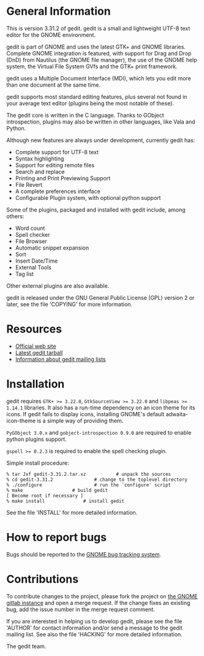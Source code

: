 General Information
===================

This is version 3.31.2 of gedit. gedit is a small and lightweight UTF-8 text
editor for the GNOME environment.

gedit is part of GNOME and uses the latest GTK+ and GNOME libraries.
Complete GNOME integration is featured, with support for Drag and Drop (DnD) 
from Nautilus (the GNOME file manager), the use of the GNOME help system,
the Virtual File System GVfs and the GTK+ print framework.

gedit uses a Multiple Document Interface (MDI), which lets you edit more than 
one document at the same time.

gedit supports most standard editing features, plus several not found in your 
average text editor (plugins being the most notable of these).

The gedit core is written in the C language. Thanks to GObject introspection,
plugins may also be written in other languages, like Vala and Python.

Although new features are always under development, currently gedit has:

* Complete support for UTF-8 text
* Syntax highlighting
* Support for editing remote files
* Search and replace
* Printing and Print Previewing Support
* File Revert
* A complete preferences interface
* Configurable Plugin system, with optional python support


Some of the plugins, packaged and installed with gedit include, among others:

* Word count
* Spell checker
* File Browser
* Automatic snippet expansion
* Sort
* Insert Date/Time
* External Tools
* Tag list

Other external plugins are also available.


gedit is released under the GNU General Public License (GPL) version 2 or
later, see the file 'COPYING' for more information.


Resources
=========

* [Official web site](https://wiki.gnome.org/Apps/Gedit)
* [Latest gedit tarball](https://download.gnome.org/sources/gedit/)
* [Information about gedit mailing lists](https://mail.gnome.org/mailman/listinfo/gedit-list)


Installation
============

gedit requires `GTK+ >= 3.22.0`, `GtkSourceView >= 3.22.0` and
`libpeas >= 1.14.1` libraries. It also has a run-time dependency on an
icon theme for its icons. If gedit fails to display icons, installing
GNOME's default adwaita-icon-theme is a simple way of providing them.

`PyGObject 3.0.x` and `gobject-introspection 0.9.0` are required to enable
python plugins support.

`gspell >= 0.2.3` is required to enable the spell checking plugin.

Simple install procedure:

```
% tar Jxf gedit-3.31.2.tar.xz			# unpack the sources
% cd gedit-3.31.2				# change to the toplevel directory
% ./configure					# run the `configure' script
% make					# build gedit
[ Become root if necessary ]
% make install				# install gedit
```

See the file 'INSTALL' for more detailed information.


How to report bugs
==================

Bugs should be reported to the [GNOME bug tracking system](https://wiki.gnome.org/Apps/Gedit/ReportingBugs).


Contributions
=============

To contribute changes to the project, please fork the project on [the GNOME gitlab instance](https://gitlab.gnome.org/GNOME/gedit) and open a merge request.
If the change fixes an existing bug, add the issue number in the merge request comment.

If you are interested in helping us to develop gedit, please see the 
file 'AUTHOR' for contact information and/or send a message to the gedit
mailing list. See also the file 'HACKING' for more detailed information.


  The gedit team.
